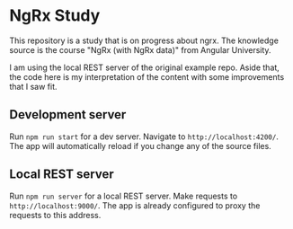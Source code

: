 # NgRx Study

This repository is a study that is on progress about ngrx. The knowledge source is the course "NgRx (with NgRx data)" from Angular University.

I am using the local REST server of the original example repo. Aside that, the code here is my interpretation of the content with some improvements that I saw fit.

## Development server

Run `npm run start` for a dev server. Navigate to `http://localhost:4200/`. The app will automatically reload if you change any of the source files.

## Local REST server

Run `npm run server` for a local REST server. Make requests to `http://localhost:9000/`. The app is already configured to proxy the requests to this address.